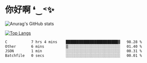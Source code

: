 # 你好啊 ❛‿˂✨

![Anurag's GitHub stats](https://github-readme-stats.vercel.app/api?username=ZombieFly&count_private=true&show_icons=true)

[![Top Langs](https://github-readme-stats.vercel.app/api/top-langs/?username=ZombieFly&layout=compact&count_private=true&hide=Ruby,makefile)](https://github.com/anuraghazra/github-readme-stats)

<!--START_SECTION:waka-->

```txt
C           7 hrs 4 mins    ████████████████████████▓   98.28 %
Other       6 mins          ▒░░░░░░░░░░░░░░░░░░░░░░░░   01.40 %
JSON        1 min           ░░░░░░░░░░░░░░░░░░░░░░░░░   00.31 %
Batchfile   0 secs          ░░░░░░░░░░░░░░░░░░░░░░░░░   00.01 %
```

<!--END_SECTION:waka-->
